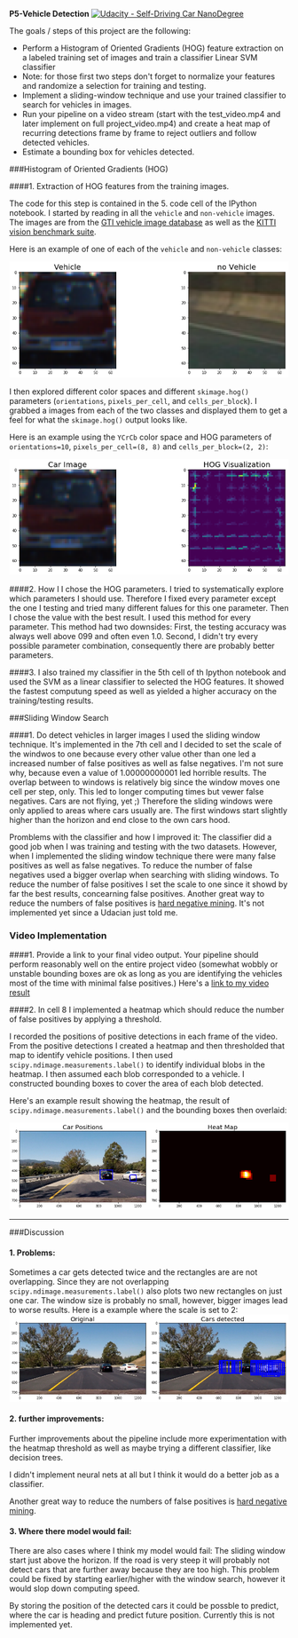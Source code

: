 **P5-Vehicle Detection**
[![Udacity - Self-Driving Car NanoDegree](https://s3.amazonaws.com/udacity-sdc/github/shield-carnd.svg)](http://www.udacity.com/drive)

The goals / steps of this project are the following:

* Perform a Histogram of Oriented Gradients (HOG) feature extraction on a labeled training set of images and train a classifier Linear SVM classifier
* Note: for those first two steps don't forget to normalize your features and randomize a selection for training and testing.
* Implement a sliding-window technique and use your trained classifier to search for vehicles in images.
* Run your pipeline on a video stream (start with the test_video.mp4 and later implement on full project_video.mp4) and create a heat map of recurring detections frame by frame to reject outliers and follow detected vehicles.
* Estimate a bounding box for vehicles detected.

[//]: # (Image References)
[image1]: https://github.com/christianreiser/P5-vehicle-detection/blob/master/output_images/data.png
[image2]: https://github.com/christianreiser/P5-vehicle-detection/blob/master/output_images/HOG.png
[image3]: ./examples/sliding_window.jpg
[image4]: ./examples/sliding_window.jpg
[image5]: https://github.com/christianreiser/P5-vehicle-detection/blob/master/output_images/heat.png
[image6]: ./examples/labels_map.png
[image7]: ./examples/output_bboxes.png
[video1]: https://github.com/christianreiser/P5-vehicle-detection/blob/master/output_images/video2.mp4

###Histogram of Oriented Gradients (HOG)

####1. Extraction of HOG features from the training images.

The code for this step is contained in the 5. code cell of the IPython notebook. I started by reading in all the `vehicle` and `non-vehicle` images. The images are from the [GTI vehicle image database](http://www.gti.ssr.upm.es/data/Vehicle_database.html) as well as the [KITTI vision benchmark suite](http://www.cvlibs.net/datasets/kitti/).

  Here is an example of one of each of the `vehicle` and `non-vehicle` classes:

![alt text][image1]

I then explored different color spaces and different `skimage.hog()` parameters (`orientations`, `pixels_per_cell`, and `cells_per_block`).  I grabbed a images from each of the two classes and displayed them to get a feel for what the `skimage.hog()` output looks like.

Here is an example using the `YCrCb` color space and HOG parameters of `orientations=10`, `pixels_per_cell=(8, 8)` and `cells_per_block=(2, 2)`:


![alt text][image2]

####2. How I I chose the HOG parameters.
I tried to systematically explore which parameters I should use. Therefore I fixed every parameter except the one I testing and tried many different falues for this one parameter. Then I chose the value with the best result. I used this method for every parameter. 
This method had two downsides: First, the testing accuracy was always well above 099 and often even 1.0. Second, I didn't try every possible parameter combination, consequently there are probably better parameters.

####3. I also trained my classifier in the 5th cell of th Ipython notebook and used the SVM as a linear classifier to selected the HOG features. It showed the fastest computung speed as well as yielded a higher accuracy on the training/testing results.

###Sliding Window Search

####1. Do detect vehicles in larger images I used the sliding window technique. It's implemented in the 7th cell and I  decided to set the scale of the windwos to one because every other value other than one led a increased number of false positives as well as false negatives. I'm not sure why, because even a value of 1.00000000001 led horrible results. 
The overlap between to windows is relatively big since the window moves one cell per step, only. This led to longer computing times but vewer false negatives.
Cars are not flying, yet ;) Therefore the sliding windows were only applied to areas where cars usually are. The first windows start slightly higher than the horizon and end close to the own cars hood. 

Promblems with the classifier and how I improved it:
The classifier did a good job when I was training and testing with the two datasets. However, when I implemented the sliding window technique there were many false positives as well as false negatives. To reduce the number of false negatives used a bigger overlap when searching with sliding windows. To reduce the number of false positives I set the scale to one since it showd by far the best results, concearning false positives.
Another great way to reduce the numbers of false positives is [hard negative mining](https://www.reddit.com/r/computervision/comments/2ggc5l/what_is_hard_negative_mining_and_how_is_it/). It's not implemented yet since a Udacian just told me.

### Video Implementation

####1. Provide a link to your final video output.  Your pipeline should perform reasonably well on the entire project video (somewhat wobbly or unstable bounding boxes are ok as long as you are identifying the vehicles most of the time with minimal false positives.)
Here's a [link to my video result](https://youtu.be/AJiiHgcJPfY)


####2. In cell 8 I implemented a heatmap which should reduce the number of false positives by applying a threshold.

I recorded the positions of positive detections in each frame of the video.  From the positive detections I created a heatmap and then thresholded that map to identify vehicle positions.  I then used `scipy.ndimage.measurements.label()` to identify individual blobs in the heatmap.  I then assumed each blob corresponded to a vehicle.  I constructed bounding boxes to cover the area of each blob detected.  

Here's an example result showing the heatmap, the result of `scipy.ndimage.measurements.label()` and the bounding boxes then overlaid:

![alt text][image5]





---

###Discussion

#### 1. Problems:
Sometimes a car gets detected twice and the rectangles are are not overlapping. Since they are not overlapping `scipy.ndimage.measurements.label()` also plots two new rectangles on just one car. The window size is probably no small, however, bigger images lead to worse results. 
Here is a example where the scale is set to 2:
![image5](https://github.com/christianreiser/P5-vehicle-detection/blob/master/output_images/size2.png)

#### 2. further improvements: 
Further improvements about the pipeline include more experimentation with the heatmap threshold as well as maybe trying a different classifier, like decision trees.

I didn't implement neural nets at all but I think it would do a better job as a classifier.

Another great way to reduce the numbers of false positives is [hard negative mining](https://www.reddit.com/r/computervision/comments/2ggc5l/what_is_hard_negative_mining_and_how_is_it/).

#### 3. Where there model would fail:
There are also cases where I think my model would fail: The sliding window start just above the horizon. If the road is very steep it will probably not detect cars that are further away because they are too high.
This problem could be fixed by starting earlier/higher with the window search, however it would slop down computing speed. 

By storing the position of the detected cars it could be possble to predict, where the car is heading and predict future position. Currently this is not implemented yet.
